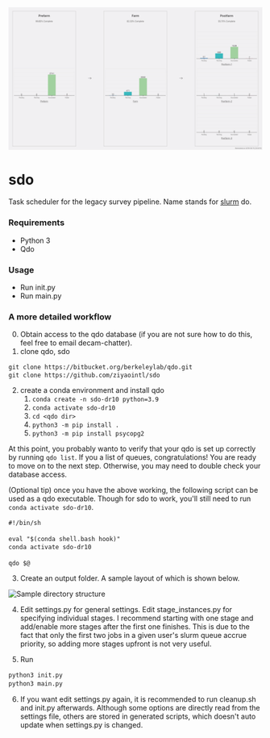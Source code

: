 ![UI](Readme.png)
# sdo
Task scheduler for the legacy survey pipeline.
Name stands for [slurm](https://slurm.schedmd.com/) do.

### Requirements
* Python 3
* Qdo

### Usage
* Run init.py
* Run main.py

### A more detailed workflow
0. Obtain access to the qdo database (if you are not sure how to do this, feel free to email decam-chatter).
1. clone qdo, sdo
```
git clone https://bitbucket.org/berkeleylab/qdo.git
git clone https://github.com/ziyaointl/sdo
```
2. create a conda environment and install qdo
	1. `conda create -n sdo-dr10 python=3.9`
	2. `conda activate sdo-dr10`
	3. `cd <qdo dir>`
	4. `python3 -m pip install .`
	5. `python3 -m pip install psycopg2`

At this point, you probably wanto to verify that your qdo is set up correctly by running `qdo list`. If you a list of queues, congratulations! You are ready to move on to the next step. Otherwise, you may need to double check your database access.

(Optional tip) once you have the above working, the following script can be used as a qdo executable. Though for sdo to work, you'll still need to run `conda activate sdo-dr10`.
```
#!/bin/sh

eval "$(conda shell.bash hook)"
conda activate sdo-dr10

qdo $@
```

3. Create an output folder. A sample layout of which is shown below.
<img width="1108" alt="Sample directory structure" src="https://user-images.githubusercontent.com/18119047/62730680-5531a400-b9d5-11e9-971d-b6ae29dc3b42.png">

4. Edit settings.py for general settings. Edit stage_instances.py for specifying individual stages. I recommend starting with one stage and add/enable more stages after the first one finishes. This is due to the fact that only the first two jobs in a given user's slurm queue accrue priority, so adding more stages upfront is not very useful.

5. Run
```bash
python3 init.py
python3 main.py
```

6. If you want edit settings.py again, it is recommended to run cleanup.sh and init.py afterwards. Although some options are directly read from the settings file, others are stored in generated scripts, which doesn't auto update when settings.py is changed.
